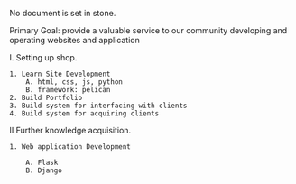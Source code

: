 No document is set in stone.

Primary Goal: provide a valuable service to our community developing and operating websites and application


I. Setting up shop.

    1. Learn Site Development
        A. html, css, js, python
        B. framework: pelican
    2. Build Portfolio
    3. Build system for interfacing with clients
    4. Build system for acquiring clients


II  Further knowledge acquisition.

    1. Web application Development
    
        A. Flask
        B. Django

